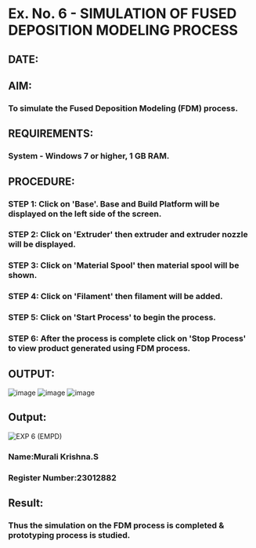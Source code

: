 # Ex. No. 6 - SIMULATION OF FUSED DEPOSITION MODELING PROCESS

## DATE: 
## AIM:
### To simulate the Fused Deposition Modeling (FDM) process.

## REQUIREMENTS:
### System - Windows 7 or higher, 1 GB RAM.

## PROCEDURE:
### STEP 1: Click on 'Base'. Base and Build Platform will be displayed on the left side of the screen.
### STEP 2: Click on 'Extruder' then extruder and extruder nozzle will be displayed.
### STEP 3: Click on 'Material Spool' then material spool will be shown.
### STEP 4: Click on 'Filament' then filament will be added.
### STEP 5: Click on 'Start Process' to begin the process.
### STEP 6: After the process is complete click on 'Stop Process' to view product generated using FDM process.

## OUTPUT:
![image](https://github.com/Murali-7805/Ex.-No---6.-SIMULATION-OF-FUSED-DEPOSITION-MODELING-PROCESS/assets/151489752/ea492809-c0bb-46ae-9a56-12a1c0ddcd67)
![image](https://github.com/Murali-7805/Ex.-No---6.-SIMULATION-OF-FUSED-DEPOSITION-MODELING-PROCESS/assets/151489752/10ef728d-96f4-4aaf-a53e-f9b18c4effca)
![image](https://github.com/Murali-7805/Ex.-No---6.-SIMULATION-OF-FUSED-DEPOSITION-MODELING-PROCESS/assets/151489752/84f7dd97-a306-4ac6-847c-6c0b09c958d4)



## Output:
![EXP 6 (EMPD)](https://github.com/Murali-7805/Ex.-No---6.-SIMULATION-OF-FUSED-DEPOSITION-MODELING-PROCESS/assets/151489752/f6e39218-b486-470e-a0ba-f5e0cd89af49)


### Name:Murali Krishna.S
### Register Number:23012882

## Result:
### Thus the simulation on the FDM process is completed & prototyping process is studied.
